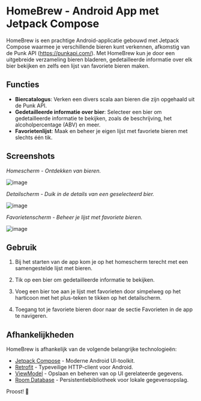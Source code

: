 # HomeBrew - Android App met Jetpack Compose

HomeBrew is een prachtige Android-applicatie gebouwd met Jetpack Compose waarmee je verschillende bieren kunt verkennen, afkomstig van de Punk API (https://punkapi.com/). Met HomeBrew kun je door een uitgebreide verzameling bieren bladeren, gedetailleerde informatie over elk bier bekijken en zelfs een lijst van favoriete bieren maken.

## Functies

- **Biercatalogus**: Verken een divers scala aan bieren die zijn opgehaald uit de Punk API.
- **Gedetailleerde informatie over bier**: Selecteer een bier om gedetailleerde informatie te bekijken, zoals de beschrijving, het alcoholpercentage (ABV) en meer.
- **Favorietenlijst**: Maak en beheer je eigen lijst met favoriete bieren met slechts één tik.

## Screenshots
*Homescherm - Ontdekken van bieren.*

![image](https://github.com/Bataklik/BrewHome/assets/60544395/3e7989f3-3fc0-4b74-96f0-ab4cf1ca794e)

*Detailscherm - Duik in de details van een geselecteerd bier.*

![image](https://github.com/Bataklik/BrewHome/assets/60544395/dafbf54e-42fa-4df4-922f-a7f9c73dded9)

*Favorietenscherm - Beheer je lijst met favoriete bieren.*

![image](https://github.com/Bataklik/BrewHome/assets/60544395/74b1f01d-fc34-41c4-a0e4-2778808ab631)


## Gebruik

1. Bij het starten van de app kom je op het homescherm terecht met een samengestelde lijst met bieren.

2. Tik op een bier om gedetailleerde informatie te bekijken.

3. Voeg een bier toe aan je lijst met favorieten door simpelweg op het harticoon met het plus-teken te tikken op het detailscherm.

4. Toegang tot je favoriete bieren door naar de sectie Favorieten in de app te navigeren.

## Afhankelijkheden

HomeBrew is afhankelijk van de volgende belangrijke technologieën:

- [Jetpack Compose](https://developer.android.com/jetpack/compose) - Moderne Android UI-toolkit.
- [Retrofit](https://square.github.io/retrofit/) - Typeveilige HTTP-client voor Android.
- [ViewModel](https://developer.android.com/topic/libraries/architecture/viewmodel) - Opslaan en beheren van op UI gerelateerde gegevens.
- [Room Database](https://developer.android.com/training/data-storage/room) - Persistentiebibliotheek voor lokale gegevensopslag.

Proost! 🍻
